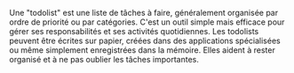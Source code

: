 Une "todolist" est une liste de tâches à faire, généralement organisée par ordre de priorité ou par catégories. C'est un outil simple mais efficace pour gérer ses responsabilités et ses activités quotidiennes. Les todolists peuvent être écrites sur papier, créées dans des applications spécialisées ou même simplement enregistrées dans la mémoire. Elles aident à rester organisé et à ne pas oublier les tâches importantes.